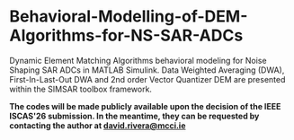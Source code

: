 # Behavioral-Modelling-of-DEM-Algorithms-for-NS-SAR-ADCs
Dynamic Element Matching Algorithms behavioral modeling for Noise Shaping SAR ADCs in MATLAB Simulink. Data Weighted Averaging (DWA), First-In-Last-Out DWA and 2nd order Vector Quantizer DEM are presented within the SIMSAR toolbox framework.


**The codes will be made publicly available upon the decision of the IEEE ISCAS'26 submission. In the meantime, they can be requested by contacting the author at david.rivera@mcci.ie**
